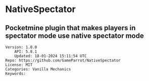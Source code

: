 # NativeSpectator
## Pocketmine plugin that makes players in spectator mode use native spectator mode
```properties
Version: 1.0.0
    API: 5.8.1
    Updated: 18-01-2024 15:11:54 UTC
Repo: https://github.com/GameParrot/NativeSpectator
License: MIT
Categories: Vanilla Mechanics
Keywords: 
```